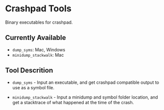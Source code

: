 # Crashpad Tools

Binary executables for crashpad.

## Currently Available

- `dump_syms`: Mac, Windows
- `minidump_stackwalk`: Mac

## Tool Descrition

- `dump_syms` - Input an executable, and get crashpad compatible output to use as a symbol file.

- `minidump_stackwalk` - Input a minidump and symbol folder location, and get a stacktrace of what
happened at the time of the crash.
